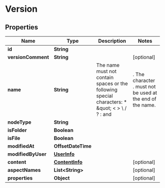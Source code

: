 

# Version

## Properties

Name | Type | Description | Notes
------------ | ------------- | ------------- | -------------
**id** | **String** |  | 
**versionComment** | **String** |  |  [optional]
**name** | **String** | The name must not contain spaces or the following special characters: * \&quot; &lt; &gt; \\ / ? : and |. The character . must not be used at the end of the name.  | 
**nodeType** | **String** |  | 
**isFolder** | **Boolean** |  | 
**isFile** | **Boolean** |  | 
**modifiedAt** | **OffsetDateTime** |  | 
**modifiedByUser** | [**UserInfo**](UserInfo.md) |  | 
**content** | [**ContentInfo**](ContentInfo.md) |  |  [optional]
**aspectNames** | **List&lt;String&gt;** |  |  [optional]
**properties** | **Object** |  |  [optional]



